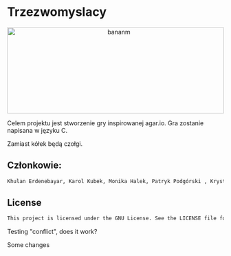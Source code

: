 # Trzezwomyslacy
<p align="center">
  <img src="https://media.istockphoto.com/id/1153864662/photo/playful-balls-in-a-ball-pit.jpg?s=1024x1024&w=is&k=20&c=2REO8feLvfamt9e6w3CO95Zb-mxhoDcfOAGcl9uqCLA=" width="100%" height="200" title="bananm">
  
Celem projektu jest stworzenie gry inspirowanej agar.io.
Gra zostanie napisana w języku C.

Zamiast kółek będą czołgi.
</p>


## Członkowie:
```sh
Khulan Erdenebayar, Karol Kubek, Monika Halek, Patryk Podgórski , Krystyna Bodziony
```
## License
```sh
This project is licensed under the GNU License. See the LICENSE file for details.

```

Testing "conflict", does it work?

Some changes 

